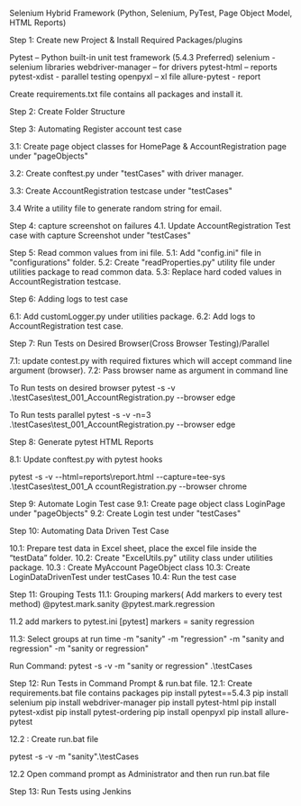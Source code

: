 Selenium Hybrid Framework 
(Python, Selenium, PyTest, Page Object Model, HTML Reports)
 
Step 1: Create new Project & Install Required Packages/plugins

Pytest – Python built-in unit test framework (5.4.3 Preferred)
selenium  - selenium libraries
webdriver-manager – for drivers
pytest-html – reports
pytest-xdist  - parallel testing
openpyxl – xl file
allure-pytest  - report

Create requirements.txt file contains all packages and install it.

Step 2: Create Folder Structure

Step 3: Automating Register account test case

3.1: Create page object classes for HomePage & AccountRegistration page under "pageObjects"
	
3.2: Create conftest.py under "testCases" with driver manager.

3.3: Create AccountRegistration testcase under "testCases"

3.4 Write a utility file to generate random string for email.
	
Step 4: capture screenshot on failures
4.1.  Update AccountRegistration Test case with capture Screenshot under "testCases"

Step 5:  Read common values from ini file.
5.1: Add "config.ini" file in "configurations" folder.
5.2: Create "readProperties.py" utility file under utilities package to read common data. 
5.3: Replace hard coded values in AccountRegistration testcase.

Step 6: Adding logs to test case

6.1: Add customLogger.py under utilities package.
	6.2: Add logs to AccountRegistration test case.
		
Step 7:  Run Tests on Desired Browser(Cross Browser Testing)/Parallel

7.1: update contest.py with required fixtures which will accept command line argument (browser).
7.2: Pass browser name as argument in command line

To Run tests on desired browser
pytest -s -v .\testCases\test_001_AccountRegistration.py --browser edge

To Run tests parallel
pytest -s -v -n=3 .\testCases\test_001_AccountRegistration.py --browser edge


Step 8:  Generate pytest HTML Reports

8.1: Update conftest.py with pytest hooks
	
pytest -s -v --html=reports\report.html --capture=tee-sys .\testCases\test_001_A
ccountRegistration.py --browser chrome

Step 9:  Automate Login Test case
9.1: Create page object class LoginPage under "pageObjects"
9.2: Create Login test under "testCases"

Step 10: Automating Data Driven Test Case
		
10.1: Prepare test data in Excel sheet, place the excel file inside the “testData” folder.
	10.2: Create "ExcelUtils.py" utility class under utilities package.
	10.3 : Create MyAccount PageObject class
	10.3: Create LoginDataDrivenTest under testCases
	10.4: Run the test case

Step 11: Grouping Tests
11.1: Grouping markers( Add markers to every test method)
@pytest.mark.sanity
@pytest.mark.regression

11.2 add markers to pytest.ini 
[pytest]
markers =
    sanity
    regression

11.3: Select groups at run time
-m "sanity"
-m "regression"
-m "sanity and regression"
-m "sanity or regression"

Run Command:
pytest -s -v -m "sanity or regression" .\testCases 

Step 12:   Run Tests in Command Prompt & run.bat file.
12.1: Create requirements.bat file contains packages
pip install pytest==5.4.3
pip install selenium
pip install webdriver-manager
pip install pytest-html
pip install pytest-xdist
pip install pytest-ordering
pip install openpyxl
pip install allure-pytest

12.2 : Create run.bat file

pytest -s -v -m "sanity".\testCases

12.2 Open command prompt as Administrator and then run run.bat file

Step 13: Run Tests using Jenkins
